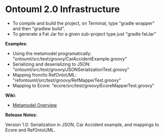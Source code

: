 # Ontouml 2.0 Infrastructure

- To compile and build the project, on Terminal, type "gradle wrapper" and then "gradlew build". 
- To generate a Fat Jar for a given sub-project type just "gradle fatJar"

**Examples**: 

- Using the metamodel programatically: "ontouml/src/test/groovy/CarAccidentExample.groovy"
- Serializing and deserializing to JSON: "ontouml/src/test/groovy/JSONSerializationTest.groovy"
- Mapping from/to RefOntoUML: "refontouml/src/test/groovy/RefMapperTest.groovy"
- Mapping to Ecore: "ecore/src/test/groovy/EcoreMapperTest.groovy"

**Wiki**: 

- [Metamodel Overview](https://github.com/johnguerson/groovy-ontouml2/wiki/Metamodel-Overview)

**Release Notes**:

Version 1.0: Serialization in JSON, Car Accident example, and mappings to Ecore and RefOntoUML.
